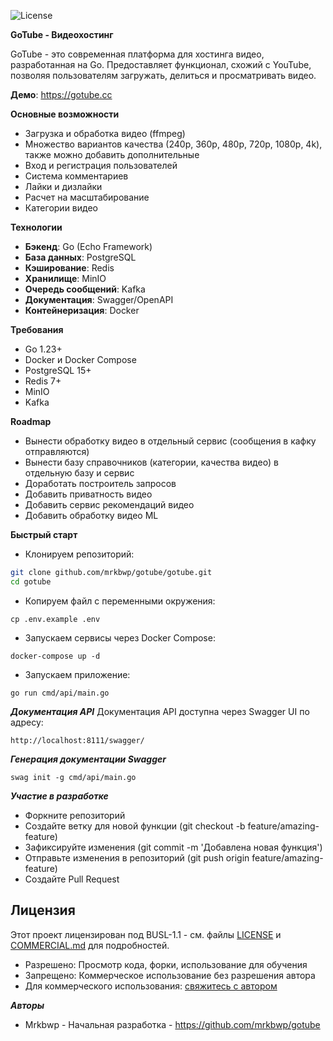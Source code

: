 ![License](https://img.shields.io/badge/license-BUSL--1.1-blue.svg)

**GoTube - Видеохостинг**

GoTube - это современная платформа для хостинга видео, разработанная на Go. Предоставляет функционал, схожий с YouTube, позволяя пользователям загружать, делиться и просматривать видео.

**Демо**: https://gotube.cc

**Основные возможности**
- Загрузка и обработка видео (ffmpeg)
- Множество вариантов качества (240p, 360p, 480p, 720p, 1080p, 4k), также можно добавить дополнительные
- Вход и регистрация пользователей
- Система комментариев
- Лайки и дизлайки
- Расчет на масштабирование
- Категории видео

**Технологии**
- **Бэкенд**: Go (Echo Framework)
- **База данных**: PostgreSQL
- **Кэширование**: Redis
- **Хранилище**: MinIO
- **Очередь сообщений**: Kafka
- **Документация**: Swagger/OpenAPI
- **Контейнеризация**: Docker

**Требования**
- Go 1.23+
- Docker и Docker Compose
- PostgreSQL 15+
- Redis 7+
- MinIO
- Kafka

**Roadmap**
- Вынести обработку видео в отдельный сервис (сообщения в кафку отправляются)
- Вынести базу справочников (категории, качества видео) в отдельную базу и сервис
- Доработать построитель запросов
- Добавить приватность видео
- Добавить сервис рекомендаций видео
- Добавить обработку видео ML

**Быстрый старт**
- Клонируем репозиторий:
```bash
git clone github.com/mrkbwp/gotube/gotube.git
cd gotube
```
- Копируем файл с переменными окружения:
```
cp .env.example .env
```
- Запускаем сервисы через Docker Compose:
```
docker-compose up -d
```

- Запускаем приложение:
```
go run cmd/api/main.go
```

***Документация API***
Документация API доступна через Swagger UI по адресу:
```
http://localhost:8111/swagger/
```
***Генерация документации Swagger***
```
swag init -g cmd/api/main.go
```

***Участие в разработке***

- Форкните репозиторий
- Создайте ветку для новой функции (git checkout -b feature/amazing-feature)
- Зафиксируйте изменения (git commit -m 'Добавлена новая функция')
- Отправьте изменения в репозиторий (git push origin feature/amazing-feature)
- Создайте Pull Request

## Лицензия

Этот проект лицензирован под BUSL-1.1 - см. файлы [LICENSE](LICENSE) и [COMMERCIAL.md](COMMERCIAL.md) для подробностей.

- Разрешено: Просмотр кода, форки, использование для обучения
- Запрещено: Коммерческое использование без разрешения автора
- Для коммерческого использования: [свяжитесь с автором](COMMERCIAL.md)

***Авторы***
- Mrkbwp - Начальная разработка - https://github.com/mrkbwp/gotube
